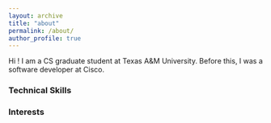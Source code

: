 ```yaml
---
layout: archive
title: "about"
permalink: /about/
author_profile: true
---
```

Hi !
I am a CS graduate student at Texas A&M University. Before this, I was a software developer at Cisco.

### Technical Skills 
### Interests
